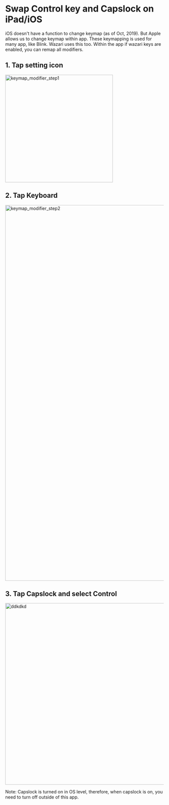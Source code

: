 # Swap Control key and Capslock on iPad/iOS

iOS doesn't have a function to change keymap (as of Oct, 2019). But Apple allows us to change keymap within app.  These keymapping is used for many app, like Blink.  Wazari uses this too.  Within the app if wazari keys are enabled, you can remap all modifiers. 

## 1.  Tap setting icon

<img width="342" alt="keymap_modifier_step1" src="https://user-images.githubusercontent.com/1880965/66444762-6eaba680-ea7f-11e9-9391-24ac02d2cba8.png">


## 2.  Tap Keyboard
<img width="1194" alt="keymap_modifier_step2" src="https://user-images.githubusercontent.com/1880965/66444771-753a1e00-ea7f-11e9-95ba-9d8d5f3511fd.png">

## 3.  Tap Capslock and select Control

<img width="577" alt="ddkdkd" src="https://user-images.githubusercontent.com/1880965/66444901-f5608380-ea7f-11e9-8e83-82e45a6d31a1.png">


Note: Capslock is turned on in OS level, therefore, when capslock is on,  you need to turn off outside of this app.

